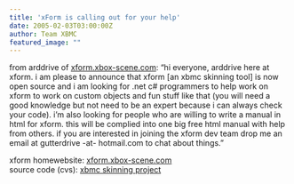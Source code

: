 ```yaml
---
title: 'xForm is calling out for your help'
date: 2005-02-03T03:00:00Z
author: Team XBMC
featured_image: ""
---
```

from arddrive of [xform.xbox-scene.com](http://xform.xbox-scene.com): “hi everyone, arddrive here at xform. i am please to announce that xform [an xbmc skinning tool] is now open source and i am looking for .net c# programmers to help work on xform to work on custom objects and fun stuff like that (you will need a good knowledge but not need to be an expert because i can always check your code). i’m also looking for people who are willing to write a manual in html for xform. this will be complied into one big free html manual with help from others. if you are interested in joining the xform dev team drop me an email at gutterdrive -at- hotmail.com to chat about things.”

 xform homewebsite: [xform.xbox-scene.com](http://xform.xbox-scene.com)  
 source code (cvs): [xbmc skinning project](https://sourceforge.net/projects/xboxmediacenter/)

 